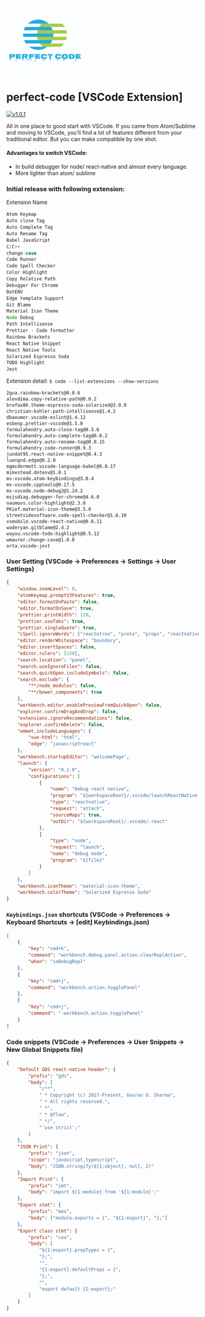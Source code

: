 <img src="https://raw.githubusercontent.com/dayitv89/perfect-code/master/images/perfect-code.png" alt="drawing" width="200px"/>

# perfect-code [VSCode Extension]

[![v1.0.1](https://img.shields.io/badge/Latest_release-v1.0.3-green.svg?style=flat)](./CHANGELOG.md)

All in one place to good start with VSCode. If you came from Atom/Sublime and moving to VSCode, you'll find a lot of features different from your traditional editor. But you can make compatible by one shot.

#### Advantages to switch VSCode:

- In build debugger for node/ react-native and almost every language.
- More lighter than atom/ sublime

### Initial release with following extension:

Extension Name

```js
Atom Keymap
Auto close Tag
Auto Complete Tag
Auto Rename Tag
Babel JavaScript
C/C++
change-case
Code Runner
Code Spell Checker
Color Highlight
Copy Relative Path
Debugger For Chrome
DotENV
Edge template Support
Git Blame
Material Icon Theme
Node Debug
Path Intellisense
Prettier - Code formatter
Rainbow Brackets
React Native Snippet
React Native Tools
Solarized Espresso Soda
TODO Highlight
Jest
```

Extension detail: `$ code --list-extensions --show-versions`

```
2gua.rainbow-brackets@0.0.6
alexdima.copy-relative-path@0.0.2
brofox86.theme-espresso-soda-solarized@3.0.0
christian-kohler.path-intellisense@1.4.2
dbaeumer.vscode-eslint@1.4.12
esbenp.prettier-vscode@1.5.0
formulahendry.auto-close-tag@0.5.6
formulahendry.auto-complete-tag@0.0.2
formulahendry.auto-rename-tag@0.0.15
formulahendry.code-runner@0.9.3
jundat95.react-native-snippet@0.4.3
luongnd.edge@0.2.0
mgmcdermott.vscode-language-babel@0.0.17
mikestead.dotenv@1.0.1
ms-vscode.atom-keybindings@3.0.4
ms-vscode.cpptools@0.17.5
ms-vscode.node-debug2@1.24.2
msjsdiag.debugger-for-chrome@4.6.0
naumovs.color-highlight@2.3.0
PKief.material-icon-theme@3.5.0
streetsidesoftware.code-spell-checker@1.6.10
vsmobile.vscode-react-native@0.6.11
waderyan.gitblame@2.4.2
wayou.vscode-todo-highlight@0.5.12
wmaurer.change-case@1.0.0
orta.vscode-jest
```

### User Setting (VSCode -> Preferences -> Settings -> User Settings)

```json
{
	"window.zoomLevel": 0,
	"atomKeymap.promptV3Features": true,
	"editor.formatOnPaste": false,
	"editor.formatOnSave": true,
	"prettier.printWidth": 120,
	"prettier.useTabs": true,
	"prettier.singleQuote": true,
	"cSpell.ignoreWords": ["reactotron", "proto", "props", "reactnative", "gaurav", "sharma"],
	"editor.renderWhitespace": "boundary",
	"editor.insertSpaces": false,
	"editor.rulers": [120],
	"search.location": "panel",
	"search.useIgnoreFiles": false,
	"search.quickOpen.includeSymbols": false,
	"search.exclude": {
		"**/node_modules": false,
		"**/bower_components": true
	},
	"workbench.editor.enablePreviewFromQuickOpen": false,
	"explorer.confirmDragAndDrop": false,
	"extensions.ignoreRecommendations": false,
	"explorer.confirmDelete": false,
	"emmet.includeLanguages": {
		"vue-html": "html",
		"edge": "javascriptreact"
	},
	"workbench.startupEditor": "welcomePage",
	"launch": {
		"version": "0.2.0",
		"configurations": [
			{
				"name": "Debug react native",
				"program": "${workspaceRoot}/.vscode/launchReactNative.js",
				"type": "reactnative",
				"request": "attach",
				"sourceMaps": true,
				"outDir": "${workspaceRoot}/.vscode/.react"
			},
			{
				"type": "node",
				"request": "launch",
				"name": "debug node",
				"program": "${file}"
			}
		]
	},
	"workbench.iconTheme": "material-icon-theme",
	"workbench.colorTheme": "Solarized Espresso Soda"
}
```

### `Keybindings.json` shortcuts (VSCode -> Preferences -> Keyboard Shortcuts -> [edit] Keybindings.json)

```json
[
	{
		"key": "cmd+k",
		"command": "workbench.debug.panel.action.clearReplAction",
		"when": "inDebugRepl"
	},
	{
		"key": "cmd+j",
		"command": "workbench.action.togglePanel"
	},
	{
		"key": "cmd+j",
		"command": "-workbench.action.togglePanel"
	}
]
```

### Code snippets (VSCode -> Preferences -> User Snippets -> New Global Snippets file)

```json
{
	"Default GDS react-native header": {
		"prefix": "gds",
		"body": [
			"/**",
			" * Copyright (c) 2017-Present, Gaurav D. Sharma",
			" * All rights reserved.",
			" *",
			" * @flow",
			" */",
			"'use strict';"
		]
	},
	"JSON Print": {
		"prefix": "json",
		"scope": "javascript,typescript",
		"body": "JSON.stringify(${1:object}, null, 2)"
	},
	"Import Print": {
		"prefix": "imt",
		"body": "import ${1:module} from '${1:module}';"
	},
	"Export stmt": {
		"prefix": "mex",
		"body": ["module.exports = {", "${1:export}", "};"]
	},
	"Export class stmt": {
		"prefix": "cex",
		"body": [
			"${1:export}.propTypes = {",
			"};",
			"",
			"{1:export}.defaultProps = {",
			"};",
			"",
			"export default {1:export};"
		]
	}
}
```
